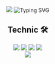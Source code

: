 <div align="center">
  <img src="https://capsule-render.vercel.app/api?type=venom&color=auto&height=180&section=header&text=Bikimicity&fontSize=90&fontColor=d6ace6&fontAlignY=35"

  <a href="https://git.io/typing-svg">
    <img src="https://readme-typing-svg.demolab.com?font=Fira+Code&size=25&pause=1000&color=EAF73D&repeat=true&random=false&width=375&lines=Welcome+to+Bikimicity+!!" alt="Typing SVG">
  </a>


<h2> Technic 🛠️ </h2>

  <img src="https://img.shields.io/badge/html5-%23E34F26.svg?style=for-the-badge&logo=html5&logoColor=white">
  <img src="https://img.shields.io/badge/css3-%231572B6.svg?style=for-the-badge&logo=css3&logoColor=white"> 
  <img src="https://img.shields.io/badge/JavaScript-F7DF1E?style=for-the-badge&logo=JavaScript&logoColor=white">
  <img src="https://img.shields.io/badge/Python-3776AB?style=for-the-badge&logo=python&logoColor=white">
  <br>
  
  <img src="https://github-readme-stats.vercel.app/api/top-langs/?username=Bikimicity&layout=compact">
</div>

